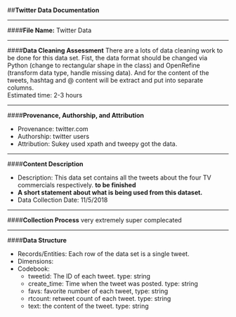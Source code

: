 ##**Twitter Data Documentation**
***
####**File Name:** Twitter Data
***
####**Data Cleaning Assessment**
There are a lots of data cleaning work to be done for this data set. Fist, the data format should be changed via Python (change to rectangular shape in the class) and OpenRefine (transform data type, handle missing data). And for the content of the tweets, hashtag and @ content will be extract and put into separate columns.  
Estimated time: 2-3 hours
***  
####**Provenance, Authorship, and Attribution**
- Provenance: twitter.com
- Authorship: twitter users
- Attribution: Sukey used xpath and tweepy got the data.
***
####**Content Description**
- Description: This data set contains all the tweets about the four TV commercials respectively.
**to be finished**
- **A short statement about what is being used from this dataset.**
- Data Collection Date: 11/5/2018
***
####**Collection Process**
very extremely super complecated
***
####**Data Structure**

- Records/Entities: Each row of the data set is a single tweet.
- Dimensions:
- Codebook:
    - tweetid: The ID of each tweet. type: string
    - create_time: Time when the tweet was posted. type: string
    - favs: favorite number of each tweet, type: string
    - rtcount: retweet count of each tweet. type: string
    - text: the content of the tweet. type: string



















